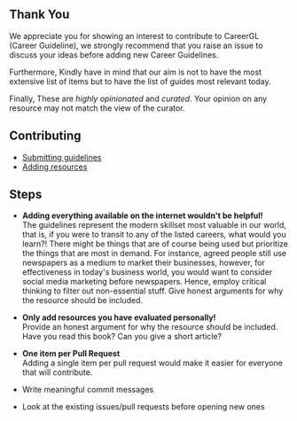 ## Thank You

We appreciate you for showing an interest to contribute to CareerGL (Career Guideline), we strongly recommend that you raise an issue to discuss your ideas before adding new Career Guidelines.

Furthermore, Kindly have in mind that our aim is not to have the most extensive list of items but to have the list of guides most relevant today.

Finally, These are _highly opinionated_ and _curated_. Your opinion on any resource may not match the view of the curator.

## Contributing

- [Submitting guidelines](./guideline.md)
- [Adding resources](./adding.md)

## Steps

- <p><strong>Adding everything available on the internet wouldn't be helpful!</strong><br /> 
  The guidelines represent the modern skillset most valuable in our world, that is, if you were to transit to any of the listed careers, what would you learn?! There might be things that are of course being used but prioritize the things that are most in demand. For instance, agreed people still use newspapers as a medium to market their businesses, however, for effectiveness in today's business world, you would want to consider social media marketing before newspapers. Hence, employ critical thinking to filter out non-essential stuff. Give honest arguments for why the resource should be included.</p>

- <p><strong>Only add resources you have evaluated personally!</strong><br /> 
  Provide an honest argument for why the resource should be included. Have you read this book? Can you give a short article?</p>

- <p><strong>One item per Pull Request</strong><br />
  Adding a single item per pull request would make it easier for everyone that will contribute.</p>

- Write meaningful commit messages
- Look at the existing issues/pull requests before opening new ones
